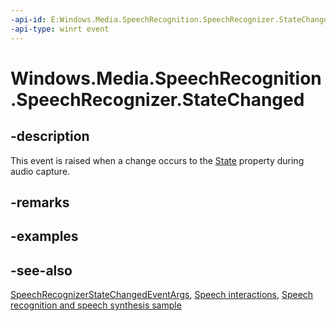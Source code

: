 ```yaml
---
-api-id: E:Windows.Media.SpeechRecognition.SpeechRecognizer.StateChanged
-api-type: winrt event
---
```


<!-- Event syntax
public event Windows.Foundation.TypedEventHandler StateChanged<Windows.Media.SpeechRecognition.SpeechRecognizer,  Windows.Media.SpeechRecognition.SpeechRecognizerStateChangedEventArgs>
-->

# Windows.Media.SpeechRecognition.SpeechRecognizer.StateChanged

## -description
This event is raised when a change occurs to the [State](speechrecognizer_state.md) property during audio capture.

## -remarks

## -examples

## -see-also
[SpeechRecognizerStateChangedEventArgs](speechrecognizerstatechangedeventargs.md), [Speech interactions](https://docs.microsoft.com/windows/uwp/input-and-devices/speech-interactions), [Speech recognition and speech synthesis sample](https://github.com/Microsoft/Windows-universal-samples/tree/master/Samples/SpeechRecognitionAndSynthesis)
